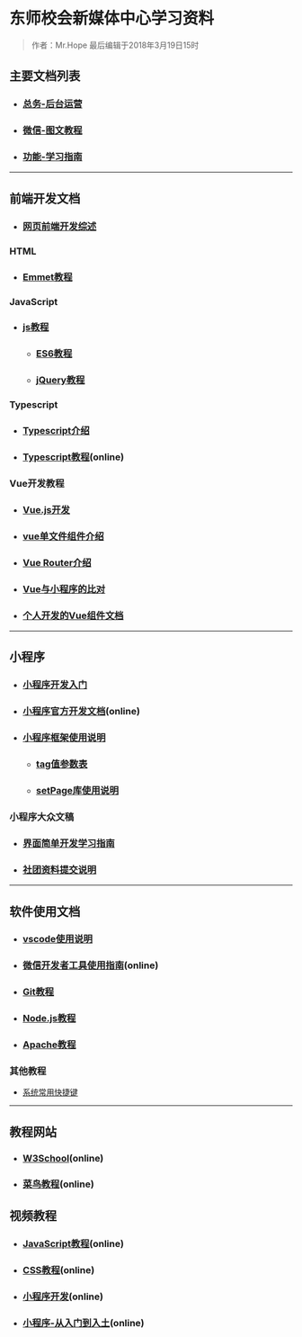 # 东师校会新媒体中心学习资料

> 作者：Mr.Hope 最后编辑于2018年3月19日15时

## 主要文档列表

- ### [总务-后台运营](doc/wechat/backStage)
- ### [微信-图文教程](doc/wechat)
- ### [功能-学习指南](doc/dev)

---

## 前端开发文档

- ### [网页前端开发综述](doc/website)

### HTML

- ### [Emmet教程](doc/website/html/emmet)

### JavaScript

- ### [js教程](doc/language/js)

  - ### [ES6教程](doc/language/js/es6)

  - ### [jQuery教程](doc/website/jQuery)

### Typescript

- ### [Typescript介绍](doc/language/typescript)
- ### [Typescript教程](https://ts.xcatliu.com/)(online)

### Vue开发教程

- ### [Vue.js开发](/doc/website/vue)

- ### [vue单文件组件介绍](/doc/website/vue/vue)

- ### [Vue Router介绍](/doc/website/vue/router)

- ### [Vue与小程序的比对](/doc/website/vue/compare)

- ### [个人开发的Vue组件文档](/doc/website/vue/component)

---

## 小程序

- ### [小程序开发入门](doc/miniProgram)
- ### [小程序官方开发文档](https://developers.weixin.qq.com/miniprogram/dev/index.html)(online)
- ### [小程序框架使用说明](doc/miniProgram/frameDescription)
  - ### [tag值参数表](doc/miniProgram/tagList)
  - ### [setPage库使用说明](doc/miniProgram/setPage)

### 小程序大众文稿

- ### [界面简单开发学习指南](doc/miniProgram/simpleDebug)
- ### [社团资料提交说明](doc/miniProgram/corporationDebug)

---

## 软件使用文档

- ### [vscode使用说明](doc/software/vscode)
- ### [微信开发者工具使用指南](https://developers.weixin.qq.com/miniprogram/dev/devtools/devtools.html)(online)
- ### [Git教程](doc/software/git)
- ### [Node.js教程](doc/software/nodeJS)
- ### [Apache教程](doc/software/Apache)

### 其他教程

- [系统常用快捷键](doc/basic/shortCutKey)

---

## 教程网站

- ### [W3School](http://www.w3school.com.cn)(online)
- ### [菜鸟教程](https://www.runoob.com)(online)

## 视频教程

- ### [JavaScript教程](https://www.bilibili.com/video/av6698380)(online)
- ### [CSS教程](https://www.bilibili.com/video/av7293888)(online)
- ### [小程序开发](https://www.bilibili.com/video/av22790583/)(online)
- ### [小程序-从入门到入土](https://www.bilibili.com/video/av11938917)(online)